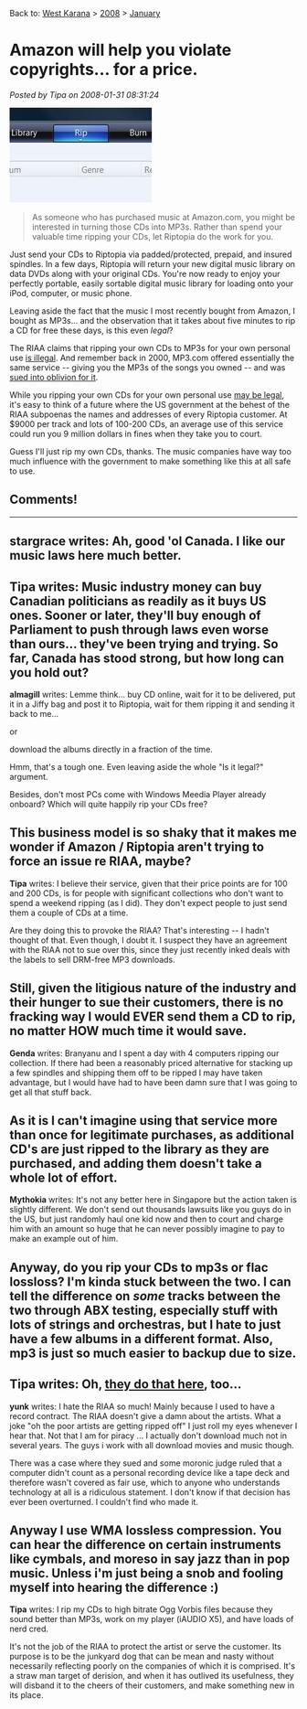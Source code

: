 Back to: [West Karana](/posts/westkarana.md) > [2008](/posts/2008/westkarana.md) > [January](./westkarana.md)
# Amazon will help you violate copyrights... for a price.

*Posted by Tipa on 2008-01-31 08:31:24*

![rip.jpg](../../../uploads/2008/01/rip.jpg)


> As someone who has purchased music at Amazon.com, you might be interested in turning those CDs into MP3s. Rather than spend your valuable time ripping your CDs, let Riptopia do the work for you.

Just send your CDs to Riptopia via padded/protected, prepaid, and insured spindles. In a few days, Riptopia will return your new digital music library on data DVDs along with your original CDs. You're now ready to enjoy your perfectly portable, easily sortable digital music library for loading onto your iPod, computer, or music phone.



Leaving aside the fact that the music I most recently bought from Amazon, I bought as MP3s... and the observation that it takes about five minutes to rip a CD for free these days, is this even *legal*?

The RIAA claims that ripping your own CDs to MP3s for your own personal use [is illegal](http://www.switched.com/2007/12/11/riaa-claims-ripping-cds-for-personal-use-is-illegal/). And remember back in 2000, MP3.com offered essentially the same service -- giving you the MP3s of the songs you owned -- and was [sued into oblivion for it](http://en.wikipedia.org/wiki/UMG_v._MP3.com).

While you ripping your own CDs for your own personal use [may be legal](http://en.wikipedia.org/wiki/Sony_Corp._of_America_v._Universal_City_Studios%2C_Inc.), it's easy to think of a future where the US government at the behest of the RIAA subpoenas the names and addresses of every Riptopia customer. At $9000 per track and lots of 100-200 CDs, an average use of this service could run you 9 million dollars in fines when they take you to court.

Guess I'll just rip my own CDs, thanks. The music companies have way too much influence with the government to make something like this at all safe to use.

## Comments!
---
**stargrace** writes: Ah, good 'ol Canada. I like our music laws here much better.
---
**Tipa** writes: Music industry money can buy Canadian politicians as readily as it buys US ones. Sooner or later, they'll buy enough of Parliament to push through laws even worse than ours... they've been trying and trying. So far, Canada has stood strong, but how long can you hold out?
---
**almagill** writes: Lemme think... buy CD online, wait for it to be delivered, put it in a Jiffy bag and post it to Riptopia, wait for them ripping it and sending it back to me...

or

download the albums directly in a fraction of the time. 

Hmm, that's a tough one. Even leaving aside the whole "Is it legal?" argument.

Besides, don't most PCs come with Windows Meedia Player already onboard? Which will quite happily rip your CDs free?

This business model is so shaky that it makes me wonder if Amazon / Riptopia aren't trying to force an issue re RIAA, maybe?
---
**Tipa** writes: I believe their service, given that their price points are for 100 and 200 CDs, is for people with significant collections who don't want to spend a weekend ripping (as I did). They don't expect people to just send them a couple of CDs at a time.

Are they doing this to provoke the RIAA? That's interesting -- I hadn't thought of that. Even though, I doubt it. I suspect they have an agreement with the RIAA not to sue over this, since they just recently inked deals with the labels to sell DRM-free MP3 downloads.

Still, given the litigious nature of the industry and their hunger to sue their customers, there is no fracking way I would EVER send them a CD to rip, no matter HOW much time it would save.
---
**Genda** writes: Branyanu and I spent a day with 4 computers ripping our collection. If there had been a reasonably priced alternative for stacking up a few spindles and shipping them off to be ripped I may have taken advantage, but I would have had to have been damn sure that I was going to get all that stuff back.

As it is I can't imagine using that service more than once for legitimate purchases, as additional CD's are just ripped to the library as they are purchased, and adding them doesn't take a whole lot of effort.
---
**Mythokia** writes: It's not any better here in Singapore but the action taken is slightly different. We don't send out thousands lawsuits like you guys do in the US, but just randomly haul one kid now and then to court and charge him with an amount so huge that he can never possibly imagine to pay to make an example out of him.

Anyway, do you rip your CDs to mp3s or flac lossloss? I'm kinda stuck between the two. I can tell the difference on *some* tracks between the two through ABX testing, especially stuff with lots of strings and orchestras, but I hate to just have a few albums in a different format. Also, mp3 is just so much easier to backup due to size.
---
**Tipa** writes: Oh, [they do that here](http://www.mp3newswire.net/stories/7002/riaa-wins.html), too...
---
**yunk** writes: I hate the RIAA so much! Mainly because I used to have a record contract. The RIAA doesn't give a damn about the artists. What a joke "oh the poor artists are getting ripped off" I just roll my eyes whenever I hear that. Not that I am for piracy ... I actually don't download much not in several years. The guys i work with all download movies and music though.

There was a case where they sued and some moronic judge ruled that a computer didn't count as a personal recording device like a tape deck and therefore wasn't covered as fair use, which to anyone who understands technology at all is a ridiculous statement. I don't know if that decision has ever been overturned. I couldn't find who made it.

Anyway I use WMA lossless compression. You can hear the difference on certain instruments like cymbals, and moreso in say jazz than in pop music. Unless i'm just being a snob and fooling myself into hearing the difference :)
---
**Tipa** writes: I rip my CDs to high bitrate Ogg Vorbis files because they sound better than MP3s, work on my player (iAUDIO X5), and have loads of nerd cred.

It's not the job of the RIAA to protect the artist or serve the customer. Its purpose is to be the junkyard dog that can be mean and nasty without necessarily reflecting poorly on the companies of which it is comprised. It's a straw man target of derision, and when it has outlived its usefulness, they will disband it to the cheers of their customers, and make something new in its place.
